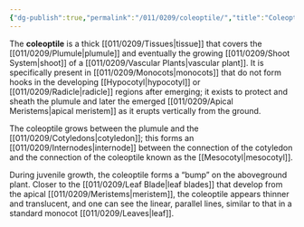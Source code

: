 ```yaml
---
{"dg-publish":true,"permalink":"/011/0209/coleoptile/","title":"Coleoptile","tags":["BIOL412"],"created":"2024-09-26T15:16:53.000-07:00","updated":"2025-01-22T00:31:46.681-08:00"}
---
```


The **coleoptile** is a thick [[011/0209/Tissues\|tissue]] that covers the [[011/0209/Plumule\|plumule]] and eventually the growing [[011/0209/Shoot System\|shoot]] of a [[011/0209/Vascular Plants\|vascular plant]]. It is specifically present in [[011/0209/Monocots\|monocots]] that do not form hooks in the developing [[Hypocotyl\|hypocotyl]] or [[011/0209/Radicle\|radicle]] regions after emerging; it exists to protect and sheath the plumule and later the emerged [[011/0209/Apical Meristems\|apical meristem]] as it erupts vertically from the ground.

The coleoptile grows between the plumule and the [[011/0209/Cotyledons\|cotyledon]]; this forms an [[011/0209/Internodes\|internode]] between the connection of the cotyledon and the connection of the coleoptile known as the [[Mesocotyl\|mesocotyl]].

During juvenile growth, the coleoptile forms a “bump” on the aboveground plant. Closer to the [[011/0209/Leaf Blade\|leaf blades]] that develop from the apical [[011/0209/Meristems\|meristem]], the coleoptile appears thinner and translucent, and one can see the linear, parallel lines, similar to that in a standard monocot [[011/0209/Leaves\|leaf]].